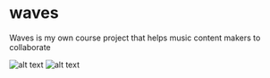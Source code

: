 # waves
Waves is my own course project that helps music content makers to collaborate

![alt text](https://imgur.com/7SE4vEg)
![alt text](https://imgur.com/e9bLNhB)
